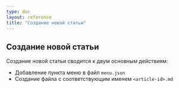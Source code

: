 ```yaml
---
type: doc
layout: reference
title: "Создание новой статьи"
---
```


## Создание новой статьи

Создание новой статьи сводится к двум основным действиям:

* Добавление пункта меню в файл `menu.json`
* Создание файла с соответствующим именем `<article-id>.md`
